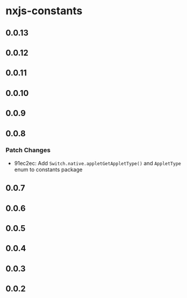 # nxjs-constants

## 0.0.13

## 0.0.12

## 0.0.11

## 0.0.10

## 0.0.9

## 0.0.8

### Patch Changes

- 91ec2ec: Add `Switch.native.appletGetAppletType()` and `AppletType` enum to constants package

## 0.0.7

## 0.0.6

## 0.0.5

## 0.0.4

## 0.0.3

## 0.0.2

